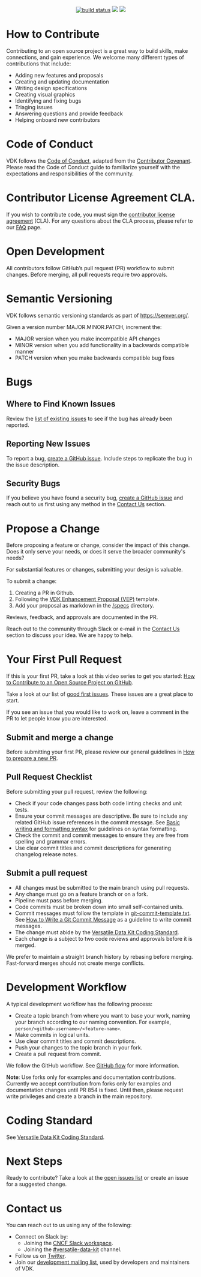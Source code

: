 <p align="center">
    <a href="https://github.com/vmware/versatile-data-kit">
        <img src="https://gitlab.com/vmware-analytics/versatile-data-kit/badges/main/pipeline.svg" alt="build status"></a>
    <a href="https://bestpractices.coreinfrastructure.org/projects/5363">
        <img src="https://bestpractices.coreinfrastructure.org/projects/5363/badge"></a>
    <a href="https://app.codacy.com/gh/vmware/versatile-data-kit?utm_source=github.com&utm_medium=referral&utm_content=vmware/versatile-data-kit&utm_campaign=Badge_Grade_Settings">
        <img src="https://api.codacy.com/project/badge/Grade/fac902e4672543b697da5311b565113e"></a>
<!-- TODO: code coverage -->
</p>

# How to Contribute
Contributing to an open source project is a great way to build skills, make connections, and gain experience.
We welcome many different types of contributions that include:
- Adding new features and proposals
- Creating and updating documentation
- Writing design specifications
- Creating visual graphics
- Identifying and fixing bugs
- Triaging issues
- Answering questions and provide feedback
- Helping onboard new contributors

# Code of Conduct
VDK follows the [Code of Conduct](https://github.com/vmware/versatile-data-kit/blob/main/CODE_OF_CONDUCT.md), adapted from the [Contributor Covenant](https://www.contributor-covenant.org/). Please read the Code of Conduct guide to familiarize yourself with the expectations and responsibilities of the community.

# Contributor License Agreement CLA.
If you wish to contribute code, you must sign the [contributor license agreement](https://cla.vmware.com/cla/1/preview) (CLA). For any questions about the CLA process, please refer to our [FAQ](https://cla.vmware.com/faq) page.

# Open Development
All contributors follow GitHub’s pull request (PR) workflow to submit changes. Before merging, all pull requests require two approvals.

# Semantic Versioning
VDK follows semantic versioning standards as part of https://semver.org/.

Given a version number MAJOR.MINOR.PATCH, increment the:
- MAJOR version when you make incompatible API changes
- MINOR version when you add functionality in a backwards compatible manner
- PATCH version when you make backwards compatible bug fixes

# Bugs

## Where to Find Known Issues
Review the [list of existing issues](https://github.com/vmware/versatile-data-kit/issues) to see if the bug has already been reported.

## Reporting New Issues
To report a bug, [create a GitHub issue](https://github.com/vmware/versatile-data-kit/issues). Include steps to replicate the bug in the issue description.

## Security Bugs
If you believe you have found a security bug, [create a GitHub issue](https://github.com/vmware/versatile-data-kit/issues) and reach out to us first using any method in the [Contact Us](#contact-us) section.

# Propose a Change
Before proposing a feature or change, consider the impact of this change. Does it only serve your needs, or does it serve the broader community's needs?

For substantial features or changes, submitting your design is valuable.

To submit a change:
1. Creating a PR in Github.
2. Following the [VDK Enhancement Proposal (VEP)](https://github.com/vmware/versatile-data-kit/tree/main/specs) template.
3. Add your proposal as markdown in the [/specs](https://github.com/vmware/versatile-data-kit/blob/main/specs) directory.

Reviews, feedback, and approvals are documented in the PR.

Reach out to the community through Slack or e-mail in the [Contact Us](#contact-us) section to discuss your idea. We are happy to help.

# Your First Pull Request
If this is your first PR, take a look at this video series to get you started:
[How to Contribute to an Open Source Project on GitHub](https://egghead.io/courses/how-to-contribute-to-an-open-source-project-on-github).

Take a look at our list of [good first issues](https://github.com/vmware/versatile-data-kit/labels/good%20first%20issue). These issues are a great place to start.

If you see an issue that you would like to work on, leave a comment in the PR to let people know you are interested.

## Submit and merge a change
Before submitting your first PR, please review our general guidelines in [How to prepare a new PR](https://github.com/vmware/versatile-data-kit/wiki/How-to-prepare-a-new-PR).

## Pull Request Checklist
Before submitting your pull request, review the following:
- Check if your code changes pass both code linting checks and unit tests.
- Ensure your commit messages are descriptive. Be sure to include any related GitHub issue references in the commit message. See [Basic writing and formatting syntax](https://guides.github.com/features/mastering-markdown/) for guidelines on syntax formatting.
- Check the commit and commit messages to ensure they are free from spelling and grammar errors.
- Use clear commit titles and commit descriptions for generating changelog release notes.

## Submit a pull request
- All changes must be submitted to the main branch using pull requests.
- Any change must go on a feature branch or on a fork.
- Pipeline must pass before merging.
- Code commits must be broken down into small self-contained units.
- Commit messages must follow the template in [git-commit-template.txt](https://github.com/vmware/versatile-data-kit/blob/main/support/git-commit-template.txt). See [How to Write a Git Commit Message](https://chris.beams.io/posts/git-commit) as a guideline to write commit messages.
- The change must abide by the [Versatile Data Kit Coding Standard](https://github.com/vmware/versatile-data-kit/wiki/Coding-Standard).
- Each change is a subject to two code reviews and approvals before it is merged.

We prefer to maintain a straight branch history by rebasing before merging. Fast-forward merges should not create merge conflicts.

# Development Workflow
A typical development workflow has the following process:
- Create a topic branch from where you want to base your work, naming your branch according to our naming convention. For example, `person/<github-username>/<feature-name>`.
- Make commits in logical units.
- Use clear commit titles and commit descriptions.
- Push your changes to the topic branch in your fork.
- Create a pull request from commit.

We follow the GitHub workflow. See [GitHub flow](https://docs.github.com/en/get-started/quickstart/github-flow) for more information.

**Note**: Use forks only for examples and documentation contributions.
  Currently we accept contribution from forks only for examples and documentation changes until PR 854 is fixed. Until then, please request write privileges and create a branch in the main repository.

# Coding Standard
See [Versatile Data Kit Coding Standard](https://github.com/vmware/versatile-data-kit/wiki/Coding-Standard).


# Next Steps
Ready to contribute? Take a look at the [open issues list](https://github.com/vmware/versatile-data-kit/issues) or create an issue for a suggested change.

# Contact us
You can reach out to us using any of the following:
- Connect on Slack by:
    - Joining the [CNCF Slack workspace](https://communityinviter.com/apps/cloud-native/cncf).
    - Joining the [#versatile-data-kit](https://cloud-native.slack.com/archives/C033PSLKCPR) channel.
- Follow us on [Twitter](https://twitter.com/VDKProject).
- Join our [development mailing list](mailto:join-versatiledatakit@groups.vmware.com), used by developers and maintainers of VDK.

